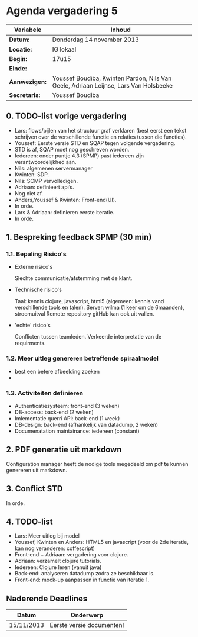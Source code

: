 # Agenda vergadering 5
Variabele		|Inhoud
---			|---
**Datum:**              |Donderdag 14 november 2013
**Locatie:**            |IG lokaal
**Begin:**              |17u15
**Einde:**              |
**Aanwezigen:**         |Youssef Boudiba, Kwinten Pardon, Nils Van Geele, Adriaan Leijnse, Lars Van Holsbeeke
**Secretaris:**         |Youssef Boudiba


## 0. TODO-list vorige vergadering
* Lars: flows/pijlen van het structuur graf verklaren (best eerst een tekst schrijven over de verschillende functie en relaties tussen die functies).
* Youssef: Eerste versie STD en SQAP tegen volgende vergadering.
*   STD is af, SQAP moet nog geschreven worden.
* Iedereen: onder puntje 4.3 (SPMP) past iedereen zijn verantwoordelijkhed aan.
*   Nils: algemenen servermanager
* Kwinten: SDP.
* Nils: SCMP vervolledigen.
* Adriaan: definieert api’s.
*   Nog niet af.
* Anders,Youssef & Kwinten: Front-end(UI).
*   In orde.
* Lars & Adriaan: definieren eerste iteratie.
*   In orde.


## 1. Bespreking feedback SPMP (30 min)
### 1.1. Bepaling Risico's
* Externe risico's

  Slechte communicatie/afstemming met de klant.

* Technische risico's

  Taal: kennis clojure, javascript, html5 (algemeen: kennis vand verschillende tools en talen).
  Server: wilma (1 keer om de 6maanden), stroomuitval
  Remote repository gitHub kan ook uit vallen.
  
* 'echte' risico's
  
  Conflicten tussen teamleden.
  Verkeerde interpretatie van de requirments.

### 1.2. Meer uitleg genereren betreffende spiraalmodel
* best een betere afbeelding zoeken
* 

### 1.3. Activiteiten definieren

* Authenticatiesysteem: front-end (3 weken)
* DB-access: back-end (2 weken)
* Imlementatie querri API: back-end (1 week)
* DB-design: back-end (afhankelijk van datadump, 2 weken)
* Documenatation maintainance: iedereen (constant)

## 2. PDF generatie uit markdown

  Configuration manager heeft de nodige tools megedeeld om pdf te kunnen genereren uit markdown.
  
## 3. Conflict STD
  In orde.

## 4. TODO-list

* Lars: Meer uitleg bij model
* Youssef, Kwinten en Anders: HTML5 en javascript (voor de 2de iteratie, kan nog veranderen: coffescript) 
* Front-end + Adriaan: vergadering voor clojure.
* Adriaan: verzamelt clojure tutorials.
* Iedereen: Clojure leren (vanuit java) 
* Back-end: analyseren datadump zodra ze beschikbaar is.
* Front-end: mock-up aanpassen in functie van iteratie 1.

## Naderende Deadlines

Datum       | Onderwerp
---         |---
15/11/2013  |Eerste versie documenten!
